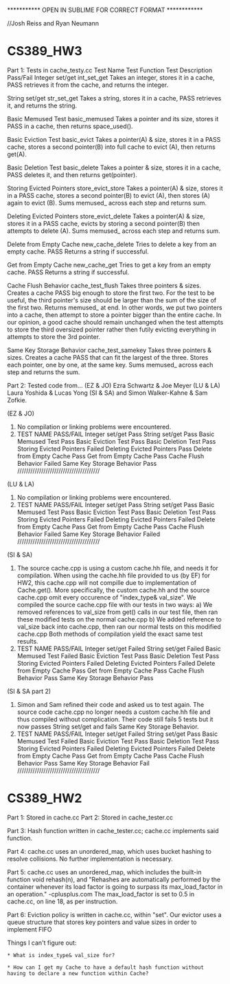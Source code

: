 *********** OPEN IN SUBLIME FOR CORRECT FORMAT ************

//Josh Reiss and Ryan Neumann
# CS389_HW3

Part 1: Tests in cache_testy.cc
Test Name					Test Function		Test Description							   Pass/Fail
Integer set/get				int_set_get			Takes an integer, stores it in a cache,				PASS
												retrieves it from the cache, and returns
												the integer.

String set/get 				str_set_get			Takes a string, stores it in a cache,				PASS
												retrieves it, and returns the string.

Basic Memused Test 			basic_memused		Takes a pointer and its size, stores it 			PASS
												in a cache, then returns space_used().

Basic Eviction Test 		basic_evict			Takes a pointer(A) & size, stores it in a 			PASS
												cache, stores a second pointer(B) into full cache
												to evict (A), then returns get(A).

Basic Deletion Test 		basic_delete		Takes a pointer & size, stores it in a cache,		PASS
												deletes it, and then returns get(pointer).

Storing Evicted Pointers 	store_evict_store	Takes a pointer(A) & size, stores it in a 			PASS
												cache, stores a second pointer(B) to evict
												(A), then stores (A) again to evict (B).
												Sums memused_ across each step and returns sum.

Deleting Evicted Pointers 	store_evict_delete	Takes a pointer(A) & size, stores it in a 			PASS
												cache, evicts by storing a second pointer(B)
												then attempts to delete (A). Sums memused_
												across each step and returns sum.

Delete from Empty Cache 	new_cache_delete	Tries to delete a key from an empty cache.			PASS
												Returns a string if successful.

Get from Empty Cache 		new_cache_get		Tries to get a key from an empty cache.				PASS
												Returns a string if successful.

Cache Flush Behavior		cache_test_flush	Takes three pointers & sizes. Creates a cache 		PASS
												big enough to store the first two. For the test
												to be useful, the third pointer's size should be
												larger than the sum of the size of the first two.
												Returns memused_ at end.
												In other words, we put two pointers into a
												cache, then attempt to store a pointer bigger
												than the entire cache.
												In our opinion, a good cache should remain unchanged when the 
												test attempts to store the third oversized pointer rather then
												futily evicting everything in attempts to store the 3rd pointer.

Same Key Storage Behavior	cache_test_samekey	Takes three pointers & sizes. Creates a cache 		PASS
												that can fit the largest of the three.
												Stores each pointer, one by one, at the same
												key. Sums memused_ across each step and returns
												the sum.

Part 2: Tested code from...
(EZ & JO) Ezra Schwartz & Joe Meyer
(LU & LA) Laura Yoshida & Lucas Yong
(SI & SA) and Simon Walker-Kahne & Sam Zofkie.

(EZ & JO)
1) No compilation or linking problems were encountered.
2) TEST NAME 				PASS/FAIL
Integer set/get 				Pass
String set/get 					Pass
Basic Memused Test 				Pass
Basic Eviction Test 			Pass
Basic Deletion Test 			Pass
Storing Evicted Pointers 		Failed
Deleting Evicted Pointers 		Pass
Delete from Empty Cache 		Pass
Get from Empty Cache 			Pass
Cache Flush Behavior			Failed
Same Key Storage Behavior		Pass
//////////////////////////////////////

(LU & LA)
1) No compilation or linking problems were encountered.
2) TEST NAME 					PASS/FAIL
Integer set/get 				Pass
String set/get 					Pass
Basic Memused Test 				Pass
Basic Eviction Test 			Pass
Basic Deletion Test 			Pass
Storing Evicted Pointers 		Failed
Deleting Evicted Pointers 		Failed
Delete from Empty Cache 		Pass
Get from Empty Cache 			Pass
Cache Flush Behavior			Failed
Same Key Storage Behavior		Failed
//////////////////////////////////////

(SI & SA)
1) The source cache.cpp is using a custom cache.hh file, and needs it for compilation.
When using the cache.hh file provided to us (by EF) for HW2, this cache.cpp will not compille due to implementation of Cache.get().
More specifically, the custom cache.hh and the source cache.cpp omit every occurence of "index_type& val_size".
We compiled the source cache.cpp file with our tests in two ways:
	a) We removed references to val_size from get() calls in our test file, then ran these modified tests on the normal cache.cpp
	b) We added reference to val_size back into cache.cpp, then ran our normal tests on this modified cache.cpp
Both methods of compilation yield the exact same test results.
2) TEST NAME 					PASS/FAIL
Integer set/get 				Failed
String set/get 					Failed
Basic Memused Test 				Failed
Basic Eviction Test 			Pass
Basic Deletion Test 			Pass
Storing Evicted Pointers 		Failed
Deleting Evicted Pointers 		Failed
Delete from Empty Cache 		Pass
Get from Empty Cache 			Pass
Cache Flush Behavior			Pass
Same Key Storage Behavior		Pass


(SI & SA part 2)
1) Simon and Sam refined their code and asked us to test again. The source code cache.cpp no longer needs a custom cache.hh file and thus compiled without complication. Their code still fails 5 tests but it now passes String set/get and fails Same Key Storage Behavior.
2) TEST NAME 					PASS/FAIL
Integer set/get 				Failed
String set/get 					Pass
Basic Memused Test 				Failed
Basic Eviction Test 			Pass
Basic Deletion Test 			Pass
Storing Evicted Pointers 		Failed
Deleting Evicted Pointers 		Failed
Delete from Empty Cache 		Pass
Get from Empty Cache 			Pass
Cache Flush Behavior			Pass
Same Key Storage Behavior		Fail
//////////////////////////////////////





# CS389_HW2

Part 1: Stored in cache.cc
Part 2: Stored in cache_tester.cc

Part 3: Hash function written in cache_tester.cc; cache.cc implements said function.

Part 4: cache.cc uses an unordered_map, which uses bucket hashing to resolve collisions. No further implementation is necessary.

Part 5: cache.cc uses an unordered_map, which includes the built-in function void rehash(n), and
	"Rehashes are automatically performed by the container whenever its load factor is going to surpass its max_load_factor in an operation." -cplusplus.com
The max_load_factor is set to 0.5 in cache.cc, on line 18, as per instruction.

Part 6: Eviction policy is written in cache.cc, within "set".
		Our evictor uses a queue structure that stores key pointers and value sizes in order to implement FIFO



Things I can't figure out:

	* What is index_type& val_size for?

	* How can I get my Cache to have a default hash function without having to declare a new function within Cache?
